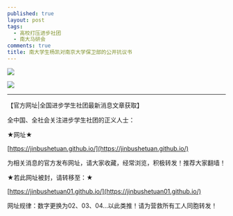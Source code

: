 ```yaml
---
published: true
layout: post
tags:
  - 高校打压进步社团
  - 南大马研会
comments: true
title: 南大学生杨凯对南京大学保卫部的公开抗议书
---
```



![](https://i.loli.net/2018/10/03/5bb4d7b4610c1.jpg)

![](https://i.loli.net/2018/10/03/5bb4d7bbde212.jpg)



---
【官方网址|全国进步学生社团最新消息文章获取】

全中国、全社会关注进步学生社团的正义人士：

★网址★

[https://jinbushetuan.github.io/](https://jinbushetuan.github.io/)

为相关消息的官方发布网址，请大家收藏，经常浏览，积极转发！推荐大家翻墙！

★若此网址被封，请转移至：★

[https://jinbushetuan01.github.io/](https://jinbushetuan01.github.io/)

网址规律：数字更换为02、03、04…以此类推！请为营救所有工人同胞转发！
